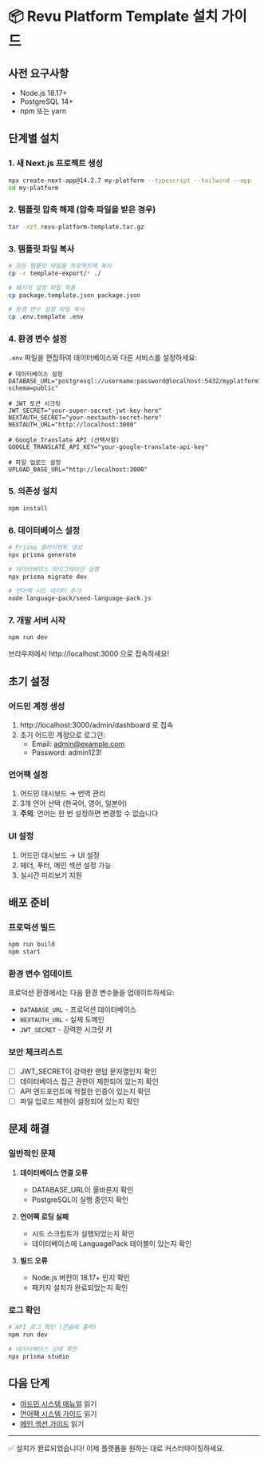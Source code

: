 # 📦 Revu Platform Template 설치 가이드

## 사전 요구사항
- Node.js 18.17+ 
- PostgreSQL 14+
- npm 또는 yarn

## 단계별 설치

### 1. 새 Next.js 프로젝트 생성
```bash
npx create-next-app@14.2.7 my-platform --typescript --tailwind --app
cd my-platform
```

### 2. 템플릿 압축 해제 (압축 파일을 받은 경우)
```bash
tar -xzf revu-platform-template.tar.gz
```

### 3. 템플릿 파일 복사
```bash
# 모든 템플릿 파일을 프로젝트에 복사
cp -r template-export/* ./

# 패키지 설정 파일 적용
cp package.template.json package.json

# 환경 변수 설정 파일 복사
cp .env.template .env
```

### 4. 환경 변수 설정
`.env` 파일을 편집하여 데이터베이스와 다른 서비스를 설정하세요:

```env
# 데이터베이스 설정
DATABASE_URL="postgresql://username:password@localhost:5432/myplatform?schema=public"

# JWT 토큰 시크릿
JWT_SECRET="your-super-secret-jwt-key-here"
NEXTAUTH_SECRET="your-nextauth-secret-here"
NEXTAUTH_URL="http://localhost:3000"

# Google Translate API (선택사항)
GOOGLE_TRANSLATE_API_KEY="your-google-translate-api-key"

# 파일 업로드 설정
UPLOAD_BASE_URL="http://localhost:3000"
```

### 5. 의존성 설치
```bash
npm install
```

### 6. 데이터베이스 설정
```bash
# Prisma 클라이언트 생성
npx prisma generate

# 데이터베이스 마이그레이션 실행
npx prisma migrate dev

# 언어팩 시드 데이터 추가
node language-pack/seed-language-pack.js
```

### 7. 개발 서버 시작
```bash
npm run dev
```

브라우저에서 http://localhost:3000 으로 접속하세요!

## 초기 설정

### 어드민 계정 생성
1. http://localhost:3000/admin/dashboard 로 접속
2. 초기 어드민 계정으로 로그인:
   - Email: admin@example.com
   - Password: admin123!

### 언어팩 설정
1. 어드민 대시보드 → 번역 관리
2. 3개 언어 선택 (한국어, 영어, 일본어)
3. **주의**: 언어는 한 번 설정하면 변경할 수 없습니다

### UI 설정
1. 어드민 대시보드 → UI 설정
2. 헤더, 푸터, 메인 섹션 설정 가능
3. 실시간 미리보기 지원

## 배포 준비

### 프로덕션 빌드
```bash
npm run build
npm start
```

### 환경 변수 업데이트
프로덕션 환경에서는 다음 환경 변수들을 업데이트하세요:
- `DATABASE_URL` - 프로덕션 데이터베이스
- `NEXTAUTH_URL` - 실제 도메인
- `JWT_SECRET` - 강력한 시크릿 키

### 보안 체크리스트
- [ ] JWT_SECRET이 강력한 랜덤 문자열인지 확인
- [ ] 데이터베이스 접근 권한이 제한되어 있는지 확인  
- [ ] API 엔드포인트에 적절한 인증이 있는지 확인
- [ ] 파일 업로드 제한이 설정되어 있는지 확인

## 문제 해결

### 일반적인 문제
1. **데이터베이스 연결 오류**
   - DATABASE_URL이 올바른지 확인
   - PostgreSQL이 실행 중인지 확인

2. **언어팩 로딩 실패**
   - 시드 스크립트가 실행되었는지 확인
   - 데이터베이스에 LanguagePack 테이블이 있는지 확인

3. **빌드 오류**
   - Node.js 버전이 18.17+ 인지 확인
   - 패키지 설치가 완료되었는지 확인

### 로그 확인
```bash
# API 로그 확인 (콘솔에 출력)
npm run dev

# 데이터베이스 상태 확인
npx prisma studio
```

## 다음 단계
- [어드민 시스템 매뉴얼](./ADMIN_MANUAL.md) 읽기
- [언어팩 시스템 가이드](./LANGUAGE_PACK_MANUAL.md) 읽기
- [메인 섹션 가이드](./MAIN_SECTIONS_MANUAL.md) 읽기

---
✅ 설치가 완료되었습니다! 이제 플랫폼을 원하는 대로 커스터마이징하세요.